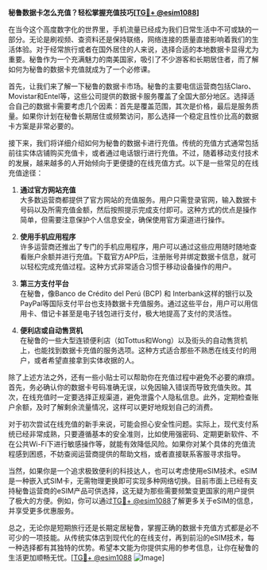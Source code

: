 **秘鲁数据卡怎么充值？轻松掌握充值技巧[[TG💪+ @esim1088](https://t.me/s/esim1088)]**

在当今这个高度数字化的世界里，手机流量已经成为我们日常生活中不可或缺的一部分。无论是刷视频、查资料还是保持联络，网络连接的质量直接影响着我们的生活体验。对于经常旅行或者在国外居住的人来说，选择合适的本地数据卡显得尤为重要。秘鲁作为一个充满魅力的南美国家，吸引了不少游客和长期居住者，而了解如何为秘鲁的数据卡充值就成为了一个必修课。

首先，让我们来了解一下秘鲁的数据卡市场。秘鲁的主要电信运营商包括Claro、Movistar和Entel等，这些公司提供的数据卡服务覆盖了全国大部分地区。选择适合自己的数据卡需要考虑几个因素：首先是覆盖范围，其次是价格，最后是服务质量。如果你计划在秘鲁长期居住或频繁访问，那么选择一个稳定且性价比高的数据卡方案是非常必要的。

接下来，我们将详细介绍如何为秘鲁的数据卡进行充值。传统的充值方式通常包括前往实体店铺购买充值卡，或者通过电话银行进行充值。不过，随着移动支付技术的发展，越来越多的人开始倾向于更便捷的在线充值方式。以下是一些常见的在线充值途径：

1. **通过官方网站充值**  
   大多数运营商都提供了官方网站的充值服务。用户只需登录官网，输入数据卡号码以及所需充值金额，然后按照提示完成支付即可。这种方式的优点是操作简单，但需要注意保护个人信息安全，确保使用官方渠道进行操作。

2. **使用手机应用程序**  
   许多运营商还推出了专门的手机应用程序，用户可以通过这些应用随时随地查看账户余额并进行充值。下载官方APP后，注册账号并绑定数据卡信息，就可以轻松完成充值过程。这种方式非常适合习惯于移动设备操作的用户。

3. **第三方支付平台**  
   在秘鲁，像Banco de Crédito del Perú (BCP) 和 Interbank这样的银行以及PayPal等国际支付平台也支持数据卡充值服务。通过这些平台，用户可以用信用卡、借记卡甚至是电子钱包进行支付，极大地提高了支付的灵活性。

4. **便利店或自动售货机**  
   在秘鲁的一些大型连锁便利店（如Tottus和Wong）以及街头的自动售货机上，也能找到数据卡充值的服务选项。这种方式适合那些不熟悉在线支付的用户，或者希望直接拿到实体收据的人。

除了上述方法之外，还有一些小贴士可以帮助你在充值过程中避免不必要的麻烦。首先，务必确认你的数据卡号码准确无误，以免因输入错误而导致充值失败。其次，在线充值时一定要选择正规渠道，避免泄露个人隐私信息。此外，定期检查账户余额，及时了解剩余流量情况，这样可以更好地规划自己的消费。

对于初次尝试在线充值的新手来说，可能会担心安全性问题。实际上，现代支付系统已经非常成熟，只要遵循基本的安全准则，比如使用强密码、定期更新软件、不在公共Wi-Fi下进行敏感操作等，就能有效降低风险。如果你对某个具体的充值流程感到困惑，不妨查阅运营商提供的帮助文档，或者直接联系客服寻求指导。

当然，如果你是一个追求极致便利的科技达人，也可以考虑使用eSIM技术。eSIM是一种嵌入式SIM卡，无需物理更换即可实现多种网络切换。目前市面上已经有支持秘鲁运营商的eSIM产品可供选择，这无疑为那些需要频繁变更国家的用户提供了极大的方便。例如，你可以通过[TG💪+ @esim1088](https://t.me/s/esim1088)了解更多关于eSIM的信息，并享受更多优惠服务。

总之，无论你是短期旅行还是长期定居秘鲁，掌握正确的数据卡充值方式都是必不可少的一项技能。从传统实体店到现代化的在线支付，再到前沿的eSIM技术，每一种选择都有其独特的优势。希望本文能为你提供实用的参考信息，让你在秘鲁的生活更加顺畅无忧。[[TG💪+ @esim1088](https://t.me/s/esim1088) ![Image](https://i.postimg.cc/4NQfJmqS/Snipaste-2025-05-13-00-14-12.png)]